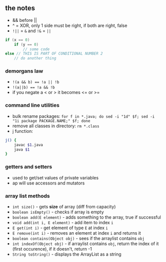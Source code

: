 ## the notes
- && before || 
- ^ = XOR, only 1 side must be right, if both are right, false
- `!||` = `&` and `!&` = `||`

```java
if (x == 0)
    if (y == 0)
        // some code
else // THIS IS PART OF CONDITIONAL NUMBER 2
    // do another thing
```

### demorgans law
- `!(a && b) == !a || !b`
- `!(a||b) == !a && !b`
- if you negate a < or > it becomes <= or >=


### command line utilities
- bulk rename packages: `for f in *.java; do sed -i "1d" $f; sed -i "1i package PACKAGE.NAME;" $f; done`
- remove all classes in directory: `rm *.class`
- j function: 
```sh
j() {
    javac $1.java
    java $1
}
```

### getters and setters 
- used to get/set values of private variables
- ap will use accessors and mutators

### array list methods
- `int size()` - gets **size** of array (diff from capacity)
- `boolean isEmpty()` - checks if array is empty
- `boolean add(E element)` - adds something to the array, true if successful
- `void add(int i, E element)` - add item to index `i`
- `E get(int i)` - get element of type `E` at index `i`
- `E remove(int i)` - removes an element at index `i` and returns it
- `boolean contains(Object obj)` - sees if the arraylist contains `obj`
- `int indexOf(Object obj)` - if arraylist contains `obj`, return the index of it (first occurence), if it doesn't, return -1
- `String toString()` - displays the ArrayList as a string